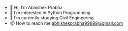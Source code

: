 - 👋 Hi, I’m Abhishek Prabha
- 👀 I’m interested in Python Programming
- 🌱 I’m currently studying Civil Engineering
- 📫 How to reach me abhishekprabha99999@gmail.com

<!---
abhishek-prabha/abhishek-prabha is a ✨ special ✨ repository because its `README.md` (this file) appears on your GitHub profile.
You can click the Preview link to take a look at your changes.
--->
